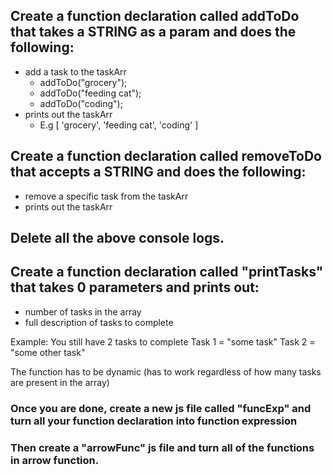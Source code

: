 ## Create a function declaration called addToDo that takes a STRING as a param and does the following:
- add a task to the taskArr
    - addToDo("grocery");
    - addToDo("feeding cat");
    - addToDo("coding");
- prints out the taskArr
    - E.g [ 'grocery', 'feeding cat', 'coding' ]

## Create a function declaration called removeToDo that accepts a STRING and does the following:
- remove a specific task from the taskArr
- prints out the taskArr

## Delete all the above console logs.
## Create a function declaration called "printTasks" that takes 0 parameters and prints out:
- number of tasks in the array 
- full description of tasks to complete 

Example:
You still have 2 tasks to complete
Task 1 = "some task"
Task 2 = "some other task"

The function has to be dynamic (has to work regardless of how many tasks are present in the array)

### Once you are done, create a new js file called "funcExp" and turn all your function declaration into function expression
### Then create a "arrowFunc" js file and turn all of the functions in arrow function. 
